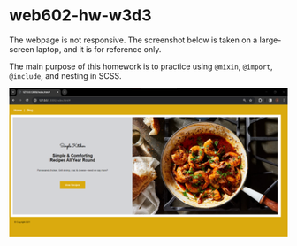 # web602-hw-w3d3

The webpage is not responsive. The screenshot below is taken on a large-screen laptop, and it is for reference only.

The main purpose of this homework is to practice using `@mixin`, `@import`, `@include`, and nesting in SCSS.

![screenshot](screenshot.png 'sample screenshot')
